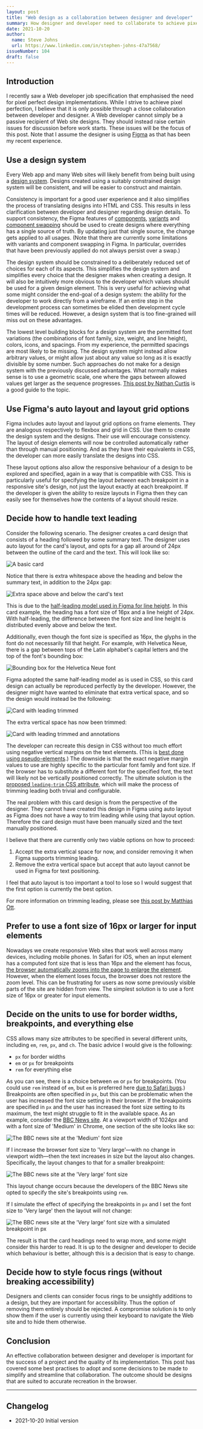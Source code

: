 ```yaml
---
layout: post
title: "Web design as a collaboration between designer and developer"
summary: How designer and developer need to collaborate to achieve pixel perfect Web sites
date: 2021-10-20
author:
  name: Steve Johns
  url: https://www.linkedin.com/in/stephen-johns-47a7568/
issueNumber: 104
draft: false
---
```


## Introduction

I recently saw a Web developer job specification that emphasised the need for pixel perfect design implementations. While I strive to achieve pixel perfection, I believe that it is only possible through a close collaboration between developer and designer. A Web developer cannot simply be a passive recipient of Web site designs. They should instead raise certain issues for discussion before work starts. These issues will be the focus of this post. Note that I assume the designer is using [Figma](https://www.figma.com) as that has been my recent experience.

## Use a design system

Every Web app and many Web sites will likely benefit from being built using a [design system](https://en.wikipedia.org/wiki/Design_system). Designs created using a suitably constrained design system will be consistent, and will be easier to construct and maintain.

Consistency is important for a good user experience and it also simplifies the process of translating designs into HTML and CSS. This results in less clarification between developer and designer regarding design details. To support consistency, the Figma features of [components](https://help.figma.com/hc/en-us/articles/360038662654-Guide-to-Components-in-Figma), [variants](https://help.figma.com/hc/en-us/articles/360056440594-Create-and-use-variants) and [component swapping](https://help.figma.com/hc/en-us/articles/360039150413-Swap-components-and-instances) should be used to create designs where everything has a single source of truth. By updating just that single source, the change gets applied to all usages. (Note that there are currently some limitations with variants and component swapping in Figma. In particular, overrides that have been previously applied do not always persist over a swap.)

The design system should be constrained to a deliberately reduced set of choices for each of its aspects. This simplifies the design system and simplifies every choice that the designer makes when creating a design. It will also be intuitively more obvious to the developer which values should be used for a given design element. This is very useful for achieving what some might consider the end-goal of a design system: the ability for the developer to work directly from a wireframe. If an entire step in the development process can sometimes be elided then development cycle times will be reduced. However, a design system that is too fine-grained will miss out on these advantages.

The lowest level building blocks for a design system are the permitted font variations (the combinations of font family, size, weight, and line height), colors, icons, and spacings. From my experience, the permitted spacings are most likely to be missing. The design system might instead allow arbitrary values, or might allow just about any value so long as it is exactly divisible by some number. Such approaches do not make for a design system with the previously discussed advantages. What normally makes sense is to use a geometric scale, one where the gaps between allowed values get larger as the sequence progresses. [This post by Nathan Curtis](https://medium.com/eightshapes-llc/space-in-design-systems-188bcbae0d62) is a good guide to the topic.

## Use Figma's auto layout and layout grid options

Figma includes auto layout and layout grid options on frame elements. They are analogous respectively to flexbox and grid in CSS. Use them to create the design system and the designs. Their use will encourage consistency. The layout of design elements will now be controlled automatically rather than through manual positioning. And as they have their equivalents in CSS, the developer can more easily translate the designs into CSS.

These layout options also allow the responsive behaviour of a design to be explored and specified, again in a way that is compatible with CSS. This is particularly useful for specifying the layout _between_ each breakpoint in a responsive site's design, not just the layout exactly at each breakpoint. If the developer is given the ability to resize layouts in Figma then they can easily see for themselves how the contents of a layout should resize.

## Decide how to handle text leading

Consider the following scenario. The designer creates a card design that consists of a heading followed by some summary text. The designer uses auto layout for the card's layout, and opts for a gap all around of 24px between the outline of the card and the text. This will look like so:

![](/images/2021-10-20-web-design-as-a-collaboration-between-designer-and-developer/card-no-leading-trim-2x.png "A basic card")

Notice that there is extra whitespace above the heading and below the summary text, in addition to the 24px gap:

![](/images/2021-10-20-web-design-as-a-collaboration-between-designer-and-developer/card-no-leading-trim-with-arrows-2x.png "Extra space above and below the card's text")

This is due to the [half-leading model used in Figma for line height](https://www.figma.com/blog/line-height-changes/). In this card example, the heading has a font size of 16px and a line height of 24px. With half-leading, the difference between the font size and line height is distributed evenly above and below the text.

Additionally, even though the font size is specified as 16px, the glyphs in the font do not necessarily fill that height. For example, with Helvetica Neue, there is a gap between tops of the Latin alphabet's capital letters and the top of the font's bounding box:

![](/images/2021-10-20-web-design-as-a-collaboration-between-designer-and-developer/foo-bar-2x.png "Bounding box for the Helvetica Neue font")

Figma adopted the same half-leading model as is used in CSS, so this card design can actually be reproduced perfectly by the developer. However, the designer might have wanted to eliminate that extra vertical space, and so the design would instead be the following:

![](/images/2021-10-20-web-design-as-a-collaboration-between-designer-and-developer/card-leading-trim-2x.png "Card with leading trimmed")

The extra vertical space has now been trimmed:

![](/images/2021-10-20-web-design-as-a-collaboration-between-designer-and-developer/card-leading-trim-with-markers-2x.png "Card with leading trimmed and annotations")

The developer can recreate this design in CSS without too much effort using negative vertical margins on the text elements. (This is [best done using pseudo-elements](https://gavinmcfarland.co.uk/thoughts/caveats-and-uses-for-leading-trim).) The downside is that the exact negative margin values to use are highly specific to the particular font family and font size. If the browser has to substitute a different font for the specified font, the text will likely not be vertically positioned correctly. The ultimate solution is the [proposed `leading-trim` CSS attribute](https://css-tricks.com/leading-trim-the-future-of-digital-typesetting/#:~:text=leading-trim%20is%20a%20suggested%20new%20CSS%20property%20that,of%20the%20Inline%20Layout%20Module%20Level%203%20spec.), which will make the process of trimming leading both trivial and configurable.

The real problem with this card design is from the perspective of the designer. They cannot have created this design in Figma using auto layout as Figma does not have a way to trim leading while using that layout option. Therefore the card design must have been manually sized and the text manually positioned.

I believe that there are currently only two viable options on how to proceed:

1. Accept the extra vertical space for now, and consider removing it when Figma supports trimming leading.
2. Remove the extra vertical space but accept that auto layout cannot be used in Figma for text positioning.

I feel that auto layout is too important a tool to lose so I would suggest that the first option is currently the best option.

For more information on trimming leading, please see [this post by Matthias Ott](https://matthiasott.com/notes/the-thing-with-leading-in-css).

## Prefer to use a font size of 16px or larger for input elements

Nowadays we create responsive Web sites that work well across many devices, including mobile phones. In Safari for iOS, when an input element has a computed font size that is less than 16px and the element has focus, [the browser automatically zooms into the page to enlarge the element](https://stackoverflow.com/questions/2989263/disable-auto-zoom-in-input-text-tag-safari-on-iphone/6394497#6394497). However, when the element loses focus, the browser does not restore the zoom level. This can be frustrating for users as now some previously visible parts of the site are hidden from view. The simplest solution is to use a font size of 16px or greater for input elements.

## Decide on the units to use for border widths, breakpoints, and everything else

CSS allows many size attributes to be specified in several different units, including `em`, `rem`, `px`, and `ch`. The basic advice I would give is the following:

- `px` for border widths
- `em` or `px` for breakpoints
- `rem` for everything else

As you can see, there is a choice between `em` or `px` for breakpoints. (You could use `rem` instead of `em`, but `em` is preferred here [due to Safari bugs](https://zellwk.com/blog/media-query-units/).) Breakpoints are often specified in `px`, but this can be problematic when the user has increased the font size setting in their browser. If the breakpoints are specified in `px` and the user has increased the font size setting to its maximum, the text might struggle to fit in the available space. As an example, consider the [BBC News site](https://www.bbc.co.uk/). At a viewport width of 1024px and with a font size of 'Medium' in Chrome, one section of the site looks like so:

![](/images/2021-10-20-web-design-as-a-collaboration-between-designer-and-developer/bbc-original-2x.png "The BBC news site at the 'Medium' font size")

If I increase the browser font size to 'Very large'—with no change in viewport width—then the text increases in size but the layout also changes. Specifically, the layout changes to that for a smaller breakpoint:

![](/images/2021-10-20-web-design-as-a-collaboration-between-designer-and-developer/bbc-very-large-text-2x.png "The BBC news site at the 'Very large' font size")

This layout change occurs because the developers of the BBC News site opted to specify the site's breakpoints using `rem`.

If I simulate the effect of specifying the breakpoints in `px` and I set the font size to 'Very large' then the layout will not change:

![](/images/2021-10-20-web-design-as-a-collaboration-between-designer-and-developer/bbc-px-very-large-text-2x.png "The BBC news site at the 'Very large' font size with a simulated breakpoint in px")

The result is that the card headings need to wrap more, and some might consider this harder to read. It is up to the designer and developer to decide which behaviour is better, although this is a decision that is easy to change.

## Decide how to style focus rings (without breaking accessibility)

Designers and clients can consider focus rings to be unsightly additions to a design, but they are important for accessibility. Thus the option of removing them entirely should be rejected. A compromise solution is to only show them if the user is currently using their keyboard to navigate the Web site and to hide them otherwise.

## Conclusion

An effective collaboration between designer and developer is important for the success of a project and the quality of its implementation. This post has covered some best practises to adopt and some decisions to be made to simplify and streamline that collaboration. The outcome should be designs that are suited to accurate recreation in the browser.

---

## Changelog

- 2021-10-20 Initial version
